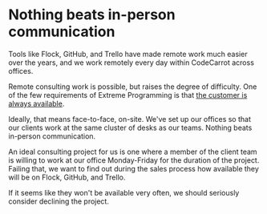 # Nothing beats in-person communication

Tools like Flock, GitHub, and Trello have made remote work much easier over the years, and we work remotely every day within CodeCarrot across offices.

Remote consulting work is possible, but raises the degree of difficulty. One of the few requirements of Extreme Programming is that [the customer is always available](http://www.extremeprogramming.org/rules/customer.html).

Ideally, that means face-to-face, on-site. We've set up our offices so that our clients work at the same cluster of desks as our teams. Nothing beats in-person communication.

An ideal consulting project for us is one where a member of the client team is willing to work at our office Monday-Friday for the duration of the project. Failing that, we want to find out during the sales process how available they will be on Flock, GitHub, and Trello.

If it seems like they won't be available very often, we should seriously consider declining the project.
